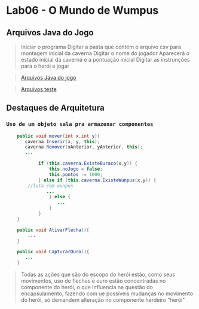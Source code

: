 # Lab06 - O Mundo de Wumpus

## Arquivos Java do Jogo

> Iniciar o programa
> Digitar a pasta que contém o arquivo csv para montagem inicial da caverna
> Digitar o nome do jogador
> Aparecerá o estado inicial da caverna e a pontuação inicial
> Digitar as instrunções para o herói e jogar

> [Arquivos Java do jogo](https://github.com/Rai0Catodic0/MC322-DUPLA/blob/64bf3a0dafd10f84ddf0f9915e9a656d2094b4d5/Lab05/src/mc322/lab05)

> [Arquivos teste](https://github.com/Rai0Catodic0/MC322-DUPLA/blob/64bf3a0dafd10f84ddf0f9915e9a656d2094b4d5/Lab05/src/db)

## Destaques de Arquitetura

### `Uso de um objeto sala pra armazenar componentes`

~~~java
    public void mover(int x,int y){
       caverna.Inserir(x, y, this);
       caverna.Remover(xAnterior, yAnterior, this);
       ...

            if (this.caverna.ExisteBuraco(x,y)) {
                this.noJogo = false;
                this.pontos -= 1000;
            } else if (this.caverna.ExisteWunpus(x,y)) {
	 	//luta com wunpus	
               ...
                } else {
                   ...
                }
            }
    }

    public void AtivarFlecha(){
        ...
    }

    public void CapturarOuro(){
       ...
    }
~~~

> Todas as ações que são do escopo do herói estão, como seus movimentos, uso de flechas e ouro estão concentradas no componente do herói, o que influencia na questão do encapsulamento, fazendo com ue possíveis mudanças no movimento do herói, só demandem alteração no componente herdeiro "herói"
